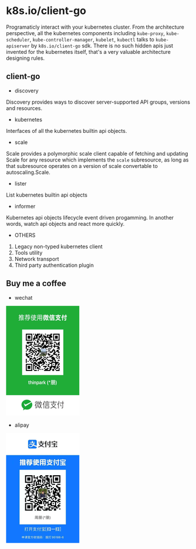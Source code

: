 # k8s.io/client-go

Programaticly interact with your kubernetes cluster. From the architecture
perspective, all the kubernetes components including `kube-proxy`,
`kube-scheduler`, `kube-controller-manager`, `kubelet`, `kubectl` talks to
`kube-apiserver` by `k8s.io/client-go` sdk. There is no such hidden apis just
invented for the kubernetes itself, that's a very valuable architecture
designing rules.

## client-go

- discovery

Discovery provides ways to discover server-supported API groups, versions and
resources.

- kubernetes

Interfaces of all the kubernetes builtin api objects.

- scale

Scale provides a polymorphic scale client capable of fetching and updating Scale
for any resource which implements the `scale` subresource, as long as that
subresource operates on a version of scale convertable to autoscaling.Scale.

- lister

List kubernetes builtin api objects

- informer

Kubernetes api objects lifecycle event driven progamming. In another words,
watch api objects and react more quickly.

- OTHERS

1. Legacy non-typed kubernetes client
2. Tools utility
3. Network transport
4. Third party authentication plugin

## Buy me a coffee

- wechat

![wechat](../img/wechat.png)

- alipay

![alipay](../img/alipay.png)
